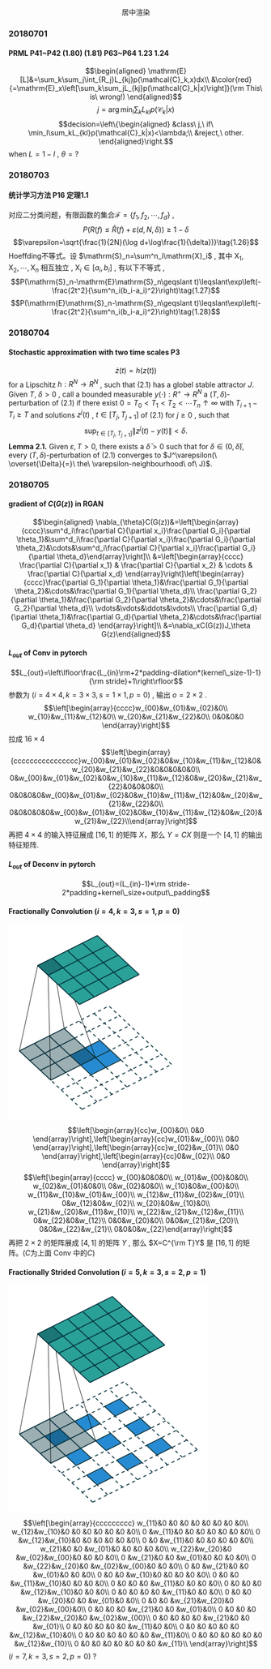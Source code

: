 <center>居中渲染</center>

### 20180701
#### PRML P41~P42 (1.80) (1.81) P63~P64 1.23 1.24 
$$\begin{aligned}
\mathrm{E}[L]&=\sum_k\sum_j\int_{R_j}L_{kj}p(\mathcal{C}_k,x)dx\\
&\color{red}{=\mathrm{E}_x\left[\sum_k\sum_jL_{kj}p(\mathcal{C}_k|x)\right]}(\rm This\ is\ wrong!)
\end{aligned}$$$$j=\arg\min_l\sum_kL_{kl}p(\mathcal{C}_k|x)$$$$decision=\left\{\begin{aligned}
&class\ j,\ if\ \min_l\sum_kL_{kl}p(\mathcal{C}_k|x)<\lambda;\\
&reject,\ other.
\end{aligned}\right.$$when $L=1-I$ , $\theta=?$

### 20180703
#### 统计学习方法 P16 定理1.1
对应二分类问题，有限函数的集合$\mathcal{F}=\{f_1,f_2,\cdots,f_d\}$ , $$P(R(f)\leqslant\hat{R}(f)+\varepsilon(d,N,\delta))\geqslant1-\delta\tag{1.25}$$$$\varepsilon=\sqrt{\frac{1}{2N}(\log d+\log\frac{1}{\delta})}\tag{1.26}$$Hoeffding不等式。设 $\mathrm{S}_n=\sum^n_i\mathrm{X}_i$ , 其中 $\mathrm{X}_1,\mathrm{X}_2,\cdots,\mathrm{X}_n$ 相互独立 , $\mathrm{X}_i\in[a_i,b_i]$ , 有以下不等式 ,$$P(\mathrm{S}_n-\mathrm{E}\mathrm{S}_n\geqslant t)\leqslant\exp\left(-\frac{2t^2}{\sum^n_i(b_i-a_i)^2}\right)\tag{1.27}$$$$P(\mathrm{E}\mathrm{S}_n-\mathrm{S}_n\geqslant t)\leqslant\exp\left(-\frac{2t^2}{\sum^n_i(b_i-a_i)^2}\right)\tag{1.28}$$
### 20180704
#### Stochastic approximation with two time scales P3
$$\dot{z}(t)=h(z(t))\tag{2.1}$$for a Lipschitz $h:R^N\rightarrow R^N$ , such that $(2.1)$ has a globel stable attractor $J$. Given $T$, $\delta>0$ , call a bounded measurable $y(\cdot):R^+\rightarrow R^N$ a $(T,\delta)$-perturbation of $(2.1)$ if there exist $0=T_0<T_1<T_2<\cdots T_n\uparrow\infty$ with $T_{i+1}-T_i\geqslant T$ and solutions $z^j(t)$ , $t\in[T_j,T_{j+1}]$ of $(2.1)$ for $j\geqslant0$ , such that $$\sup_{t\in[T_j,T_{j+1}]}\|z^j(t)-y(t)\|<\delta.$$$\textbf{Lemma 2.1.}$ Given $\varepsilon,T>0$, there exists a $\bar{\delta}>0$ such that for $\delta\in(0,\bar{\delta})$, every $(T,\delta)$-perturbation of $(2.1)$ converges to $J^\varepsilon(\ \overset{\Delta}{=}\ the\ \varepsilon-neighbourhood\ of\ J)$.

### 20180705
#### gradient of $C(G(z))$ in RGAN
$$\begin{aligned}
\nabla_{\theta}C(G(z))&=\left[\begin{array}{cccc}\sum^d_i\frac{\partial C}{\partial x_i}\frac{\partial G_i}{\partial \theta_1}&\sum^d_i\frac{\partial C}{\partial x_i}\frac{\partial G_i}{\partial \theta_2}&\cdots&\sum^d_i\frac{\partial C}{\partial x_i}\frac{\partial G_i}{\partial \theta_d}\end{array}\right]\\
&=\left[\begin{array}{cccc} \frac{\partial C}{\partial x_1} & \frac{\partial C}{\partial x_2} & \cdots & \frac{\partial C}{\partial x_d}
\end{array}\right]\left[\begin{array}{cccc}\frac{\partial G_1}{\partial \theta_1}&\frac{\partial G_1}{\partial \theta_2}&\cdots&\frac{\partial G_1}{\partial \theta_d}\\
\frac{\partial G_2}{\partial \theta_1}&\frac{\partial G_2}{\partial \theta_2}&\cdots&\frac{\partial G_2}{\partial \theta_d}\\
\vdots&\vdots&\ddots&\vdots\\
\frac{\partial G_d}{\partial \theta_1}&\frac{\partial G_d}{\partial \theta_2}&\cdots&\frac{\partial G_d}{\partial \theta_d}
\end{array}\right]\\
&=\nabla_xC(G(z))J_\theta G(z)\end{aligned}$$
#### $L_{out}$ of Conv in pytorch
$$L_{out}=\left\lfloor\frac{L_{in}\rm+2*padding-dilation*(kernel\_size-1)-1}{\rm stride}+1\right\rfloor$$参数为 $(i=4\times4,k=3\times3,s=1\times1,p=0)$ , 输出 $o=2\times2$ .$$\left[\begin{array}{cccc}w_{00}&w_{01}&w_{02}&0\\
w_{10}&w_{11}&w_{12}&0\\
w_{20}&w_{21}&w_{22}&0\\
0&0&0&0
\end{array}\right]$$拉成 $16\times4$$$\left[\begin{array}{cccccccccccccccc}w_{00}&w_{01}&w_{02}&0&w_{10}&w_{11}&w_{12}&0&w_{20}&w_{21}&w_{22}&0&0&0&0&0\\
0&w_{00}&w_{01}&w_{02}&0&w_{10}&w_{11}&w_{12}&0&w_{20}&w_{21}&w_{22}&0&0&0&0\\
0&0&0&0&w_{00}&w_{01}&w_{02}&0&w_{10}&w_{11}&w_{12}&0&w_{20}&w_{21}&w_{22}&0\\
0&0&0&0&0&w_{00}&w_{01}&w_{02}&0&w_{10}&w_{11}&w_{12}&0&w_{20}&w_{21}&w_{22}\\\end{array}\right]$$再把 $4\times4$ 的输入特征展成 $[16,1]$ 的矩阵 $X$，那么 $Y=CX$ 则是一个 $[4,1]$ 的输出特征矩阵.
#### $L_{out}$ of Deconv in pytorch
$$L_{out}=(L_{in}-1)*\rm stride-2*padding+kernel\_size+output\_padding$$
#### Fractionally Convolution $(i=4,k=3,s=1,p=0)$
![](FractionallyConvolution.gif)$$\left[\begin{array}{cc}w_{00}&0\\
0&0
\end{array}\right],\left[\begin{array}{cc}w_{01}&w_{00}\\
0&0
\end{array}\right],\left[\begin{array}{cc}w_{02}&w_{01}\\
0&0
\end{array}\right],\left[\begin{array}{cc}0&w_{02}\\
0&0
\end{array}\right]$$$$\left[\begin{array}{cccc}
w_{00}&0&0&0\\
w_{01}&w_{00}&0&0\\
w_{02}&w_{01}&0&0\\
0&w_{02}&0&0\\
w_{10}&0&w_{00}&0\\
w_{11}&w_{10}&w_{01}&w_{00}\\
w_{12}&w_{11}&w_{02}&w_{01}\\
0&w_{12}&0&w_{02}\\
w_{20}&0&w_{10}&0\\
w_{21}&w_{20}&w_{11}&w_{10}\\
w_{22}&w_{21}&w_{12}&w_{11}\\
0&w_{22}&0&w_{12}\\
0&0&w_{20}&0\\
0&0&w_{21}&w_{20}\\
0&0&w_{22}&w_{21}\\
0&0&0&w_{22}\end{array}\right]$$再把 $2\times2$ 的矩阵展成 $[4,1]$ 的矩阵 $Y$ , 那么 $X=C^{\rm T}Y$ 是 $[16,1]$ 的矩阵。$(C$为上面 Conv 中的$C)$

#### Fractionally Strided Convolution $(i=5,k=3,s=2,p=1)$
![](FractionallyStridedConvolution.gif)$$\left[\begin{array}{ccccccccc}
w_{11}&0         &0         &0         &0         &0         &0         &0         &0\\
w_{12}&w_{10}&0         &0         &0         &0         &0         &0         &0\\
0         &w_{11}&0         &0         &0         &0         &0         &0         &0\\
0         &w_{12}&w_{10}&0         &0         &0         &0         &0         &0\\
0         &0         &w_{11}&0         &0         &0         &0         &0         &0\\
w_{21}&0         &0         &w_{01}&0         &0         &0         &0         &0\\
w_{22}&w_{20}&0         &w_{02}&w_{00}&0         &0         &0         &0\\
0         &w_{21}&0         &0         &w_{01}&0         &0         &0         &0\\
0         &w_{22}&w_{20}&0         &w_{02}&w_{00}&0         &0         &0\\
0         &0         &w_{21}&0         &0         &w_{01}&0         &0         &0\\
0         &0         &0         &w_{10}&0         &0         &0         &0         &0\\
0         &0         &0         &w_{11}&w_{10}&0         &0         &0         &0\\
0         &0         &0         &0         &w_{11}&0         &0         &0         &0\\
0         &0         &0         &0         &w_{12}&w_{10}&0         &0         &0\\
0         &0         &0         &0         &0         &w_{11}&0         &0         &0\\
0         &0         &0         &w_{20}&0         &0         &w_{01}&0         &0\\
0         &0         &0         &w_{21}&w_{20}&0         &w_{02}&w_{00}&0\\
0         &0         &0         &0         &w_{21}&0         &0         &w_{01}&0\\
0         &0         &0         &0         &w_{22}&w_{20}&0         &w_{02}&w_{00}\\
0         &0         &0         &0         &0         &w_{21}&0         &0         &w_{01}\\
0         &0         &0         &0         &0         &0         &w_{11}&0         &0\\
0         &0         &0         &0         &0         &0         &w_{12}&w_{10}&0\\
0         &0         &0         &0         &0         &0         &0         &w_{11}&0\\
0         &0         &0         &0         &0         &0         &0         &w_{12}&w_{10}\\
0         &0         &0         &0         &0         &0         &0         &0         &w_{11}\\
\end{array}\right]$$$(i=7,k=3,s=2,p=0)$ ?
